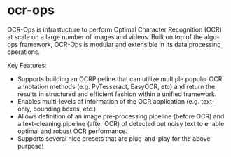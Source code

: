 # ocr-ops

OCR-Ops is infrastucture to perform Optimal Character Recognition (OCR) at scale on a large number of images and videos.
Built on top of the algo-ops framework, OCR-Ops is modular and extensible in its data processing operations.

Key Features:

* Supports building an OCRPipeline that can utilize multiple popular OCR annotation methods (e.g. PyTesseract, EasyOCR,
  etc) and return the results in structured and efficient fashion within a unified framework.
* Enables multi-levels of information of the OCR application (e.g. text-only, bounding boxes, etc.)
* Allows definition of an image pre-processing pipeline (before OCR) and a text-cleaning pipeline (after OCR) of
  detected but noisy text to enable optimal and robust OCR performance.
* Supports several nice presets that are plug-and-play for the above purpose!